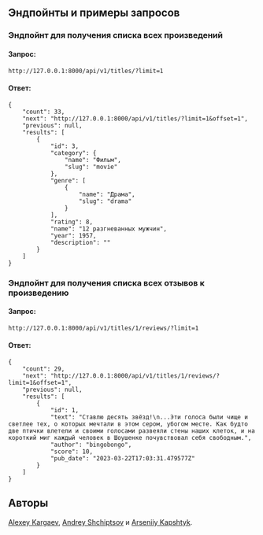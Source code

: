 ## Эндпойнты и примеры запросов
### Эндпойнт для получения списка всех произведений
#### Запрос:
```http://127.0.0.1:8000/api/v1/titles/?limit=1```
#### Ответ:
```
{
    "count": 33,
    "next": "http://127.0.0.1:8000/api/v1/titles/?limit=1&offset=1",
    "previous": null,
    "results": [
        {
            "id": 3,
            "category": {
                "name": "Фильм",
                "slug": "movie"
            },
            "genre": [
                {
                    "name": "Драма",
                    "slug": "drama"
                }
            ],
            "rating": 8,
            "name": "12 разгневанных мужчин",
            "year": 1957,
            "description": ""
        }
    ]
}
```
### Эндпойнт для получения списка всех отзывов к произведению
#### Запрос:
```
http://127.0.0.1:8000/api/v1/titles/1/reviews/?limit=1
```
#### Ответ:
```
{
    "count": 29,
    "next": "http://127.0.0.1:8000/api/v1/titles/1/reviews/?limit=1&offset=1",
    "previous": null,
    "results": [
        {
            "id": 1,
            "text": "Ставлю десять звёзд!\n...Эти голоса были чище и светлее тех, о которых мечтали в этом сером, убогом месте. Как будто две птички влетели и своими голосами развеяли стены наших клеток, и на короткий миг каждый человек в Шоушенке почувствовал себя свободным.",
            "author": "bingobongo",
            "score": 10,
            "pub_date": "2023-03-22T17:03:31.479577Z"
        }
    ]
}
```

## Авторы

[Alexey Kargaev](https://github.com/genriber), [Andrey Shchiptsov](https://github.com/Bigbrotherx) и [Arseniiy Kapshtyk](https://github.com/Kapshtak).
